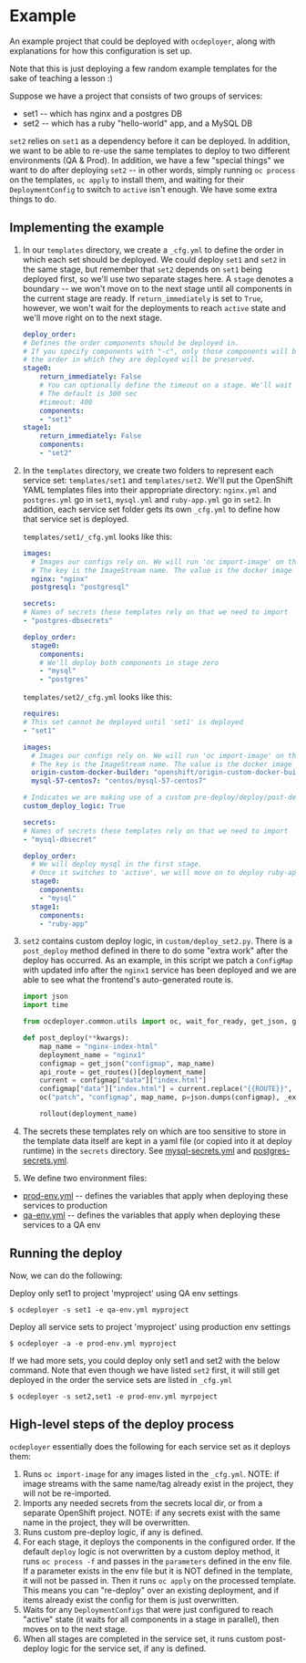# Example

An example project that could be deployed with `ocdeployer`, along with explanations for how this configuration is set up.

Note that this is just deploying a few random example templates for the sake of teaching a lesson :)

Suppose we have a project that consists of two groups of services:
* set1 -- which has nginx and a postgres DB
* set2 -- which has a ruby "hello-world" app, and a MySQL DB

`set2` relies on `set1` as a dependency before it can be deployed. In addition, we want to be able to re-use the same templates to
deploy to two different environments (QA & Prod). In addition, we have a few "special things" we want to do after deploying `set2` -- in other words, simply running `oc process` on the templates, `oc apply` to install them, and waiting for their `DeploymentConfig`
to switch to `active` isn't enough. We have some extra things to do.

## Implementing the example

1) In our `templates` directory, we create a `_cfg.yml` to define the order in which each set should be deployed. We could deploy
`set1` and `set2` in the same stage, but remember that `set2` depends on `set1` being deployed first, so we'll use two separate stages here.
A `stage` denotes a boundary -- we won't move on to the next stage until all components in the current stage are ready. If `return_immediately`
is set to `True`, however, we won't wait for the deployments to reach `active` state and we'll move right on to the next stage.

    ```yaml
    deploy_order:
    # Defines the order components should be deployed in.
    # If you specify components with "-c", only those components will be deployed, but
    # the order in which they are deployed will be preserved.
    stage0:
        return_immediately: False
        # You can optionally define the timeout on a stage. We'll wait <timeout> sec for deployments to become active before timing out.
        # The default is 300 sec
        #timeout: 400
        components:
        - "set1"
    stage1:
        return_immediately: False
        components:
        - "set2"
    ```
2) In the `templates` directory, we create two folders to represent each service set: `templates/set1` and `templates/set2`. We'll put the OpenShift YAML templates files into their appropriate directory: `nginx.yml` and `postgres.yml` go in `set1`, `mysql.yml` and `ruby-app.yml` go in `set2`. In addition, each service set folder gets its own `_cfg.yml` to define how that service set is deployed.

    `templates/set1/_cfg.yml` looks like this:

    ```yaml
    images:
      # Images our configs rely on. We will run 'oc import-image' on these.
      # The key is the ImageStream name. The value is the docker image to pull.
      nginx: "nginx"
      postgresql: "postgresql"

    secrets:
    # Names of secrets these templates rely on that we need to import
    - "postgres-dbsecrets"

    deploy_order:
      stage0:
        components:
        # We'll deploy both components in stage zero
        - "mysql"
        - "postgres"
    ```

    `templates/set2/_cfg.yml` looks like this:

    ```yaml
    requires:
    # This set cannot be deployed until 'set1' is deployed
    - "set1"

    images:
      # Images our configs rely on. We will run 'oc import-image' on these.
      # The key is the ImageStream name. The value is the docker image to pull.
      origin-custom-docker-builder: "openshift/origin-custom-docker-builder"
      mysql-57-centos7: "centos/mysql-57-centos7"

    # Indicates we are making use of a custom pre-deploy/deploy/post-deploy script
    custom_deploy_logic: True

    secrets:
    # Names of secrets these templates rely on that we need to import
    - "mysql-dbsecret"

    deploy_order:
      # We will deploy mysql in the first stage.
      # Once it switches to 'active', we will move on to deploy ruby-app
      stage0:
        components:
        - "mysql"
      stage1:
        components:
        - "ruby-app"
    ```

3) `set2` contains custom deploy logic, in `custom/deploy_set2.py`. There is a `post_deploy` method defined in there to do some "extra work" after the deploy has occurred. As an example, in this script we patch a `ConfigMap` with updated info after the `nginx1` service has been deployed and we are able to see what the frontend's auto-generated route is.

    ```python
    import json
    import time

    from ocdeployer.common.utils import oc, wait_for_ready, get_json, get_routes, rollout

    def post_deploy(**kwargs):
        map_name = "nginx-index-html"
        deployment_name = "nginx1"
        configmap = get_json("configmap", map_name)
        api_route = get_routes()[deployment_name]
        current = configmap["data"]["index.html"]
        configmap["data"]["index.html"] = current.replace("{{ROUTE}}", api_route)
        oc("patch", "configmap", map_name, p=json.dumps(configmap), _exit_on_err=False)

        rollout(deployment_name)
    ```

4) The secrets these templates rely on which are too sensitive to store in the template data itself are kept in a yaml file (or copied into it at deploy runtime) in the `secrets` directory.
See [mysql-secrets.yml](secrets/mysql-secrets.yml) and [postgres-secrets.yml](secrets/postgres-secrets.yml).

5) We define two environment files:
* [prod-env.yml](prod-env.yml) -- defines the variables that apply when deploying these services to production
* [qa-env.yml](qa-env.yml) -- defines the variables that apply when deploying these services to a QA env

## Running the deploy

Now, we can do the following:

Deploy only set1 to project 'myproject' using QA env settings

`$ ocdeployer -s set1 -e qa-env.yml myproject`

Deploy all service sets to project 'myproject' using production env settings

`$ ocdeployer -a -e prod-env.yml myproject`

If we had more sets, you could deploy only set1 and set2 with the below command. Note that even though we have listed `set2` first, it will still get deployed in the order the service sets are listed in `_cfg.yml`

`$ ocdeployer -s set2,set1 -e prod-env.yml myrpoject`

## High-level steps of the deploy process

`ocdeployer` essentially does the following for each service set as it deploys them:
1) Runs `oc import-image` for any images listed in the `_cfg.yml`. NOTE: if image streams with the same name/tag already exist in the project, they will not be re-imported.
2) Imports any needed secrets from the secrets local dir, or from a separate OpenShift project. NOTE: if any secrets exist with the same name in the project, they will be overwritten.
3) Runs custom pre-deploy logic, if any is defined.
4) For each stage, it deploys the components in the configured order. If the default `deploy` logic is not overwritten by a custom deploy method, it runs `oc process -f` and passes in the `parameters` defined in the env file. If a parameter exists in the env file but it is NOT defined in the template, it will not be passed in. Then it runs `oc apply` on the processed template. This means you can "re-deploy" over an existing deployment, and if items already exist the config for them is just overwritten.
5) Waits for any `DeploymentConfigs` that were just configured to reach "active" state (it waits for all components in a stage in parallel), then moves on to the next stage.
6) When all stages are completed in the service set, it runs custom post-deploy logic for the service set, if any is defined.

